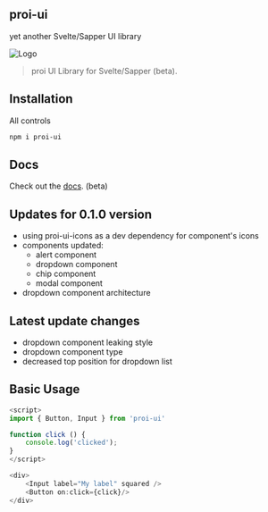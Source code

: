 proi-ui
---------
yet another Svelte/Sapper UI library

![Logo](https://github.com/specialdoom/proi-ui/blob/master/src/assets/logo.png?raw=true "proi-ui logo")

> proi UI Library for Svelte/Sapper (beta).

## Installation
All controls
```bash
npm i proi-ui
```

## Docs
Check out the [docs](http://proi-ui.com/). (beta)

## Updates for 0.1.0 version
- using proi-ui-icons as a dev dependency for component's icons
- components updated:
    - alert component
    - dropdown component
    - chip component
    - modal component
- dropdown component architecture

## Latest update changes
- dropdown component leaking style
- dropdown component type
- decreased top position for dropdown list

## Basic Usage
```javascript
<script>
import { Button, Input } from 'proi-ui'

function click () {
    console.log('clicked');
}
</script>

<div>
    <Input label="My label" squared />
    <Button on:click={click}/>
</div>
```
